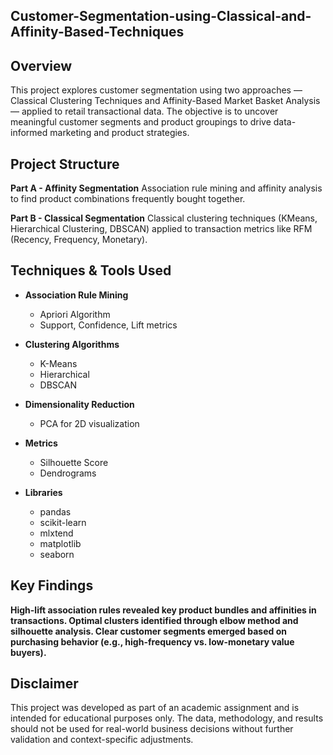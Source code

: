 ## Customer-Segmentation-using-Classical-and-Affinity-Based-Techniques

## Overview
This project explores customer segmentation using two approaches — Classical Clustering Techniques and Affinity-Based Market Basket Analysis — applied to retail transactional data. 
The objective is to uncover meaningful customer segments and product groupings to drive data-informed marketing and product strategies.

## Project Structure
**Part A - Affinity Segmentation**
Association rule mining and affinity analysis to find product combinations frequently bought together.

**Part B - Classical Segmentation**
Classical clustering techniques (KMeans, Hierarchical Clustering, DBSCAN) applied to transaction metrics like RFM (Recency, Frequency, Monetary).

## Techniques & Tools Used

- **Association Rule Mining**
  - Apriori Algorithm
  - Support, Confidence, Lift metrics

- **Clustering Algorithms**
  - K-Means
  - Hierarchical
  - DBSCAN

- **Dimensionality Reduction**
  - PCA for 2D visualization

- **Metrics**
  - Silhouette Score
  - Dendrograms

- **Libraries**
  - pandas
  - scikit-learn
  - mlxtend
  - matplotlib
  - seaborn
 
## Key Findings
**High-lift association rules revealed key product bundles and affinities in transactions.
Optimal clusters identified through elbow method and silhouette analysis.
Clear customer segments emerged based on purchasing behavior (e.g., high-frequency vs. low-monetary value buyers).**

## Disclaimer
This project was developed as part of an academic assignment and is intended for educational purposes only. The data, methodology, and results should 
not be used for real-world business decisions without further validation and context-specific adjustments.
